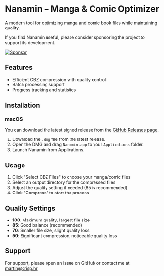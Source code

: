 # Nanamin – Manga & Comic Optimizer

A modern tool for optimizing manga and comic book files while maintaining quality.

If you find Nanamin useful, please consider sponsoring the project to support its development.

[![Sponsor](https://img.shields.io/badge/Sponsor-%E2%9D%A4-red)](https://github.com/sponsors/crisperience)

## Features

- Efficient CBZ compression with quality control
- Batch processing support
- Progress tracking and statistics

## Installation

### macOS

You can download the latest signed release from the [GitHub Releases page](https://github.com/crisperience/nanamin-cbz-optimizer/releases).

1. Download the `.dmg` file from the latest release.
2. Open the DMG and drag `Nanamin.app` to your `Applications` folder.
3. Launch Nanamin from Applications.

## Usage

1. Click "Select CBZ Files" to choose your manga/comic files
2. Select an output directory for the compressed files
3. Adjust the quality setting if needed (85 is recommended)
4. Click "Compress" to start the process

## Quality Settings

- **100**: Maximum quality, largest file size
- **85**: Good balance (recommended)
- **70**: Smaller file size, slight quality loss
- **50**: Significant compression, noticeable quality loss

## Support

For support, please open an issue on GitHub or contact me at [martin@crisp.hr](mailto:martin@crisp.hr)
